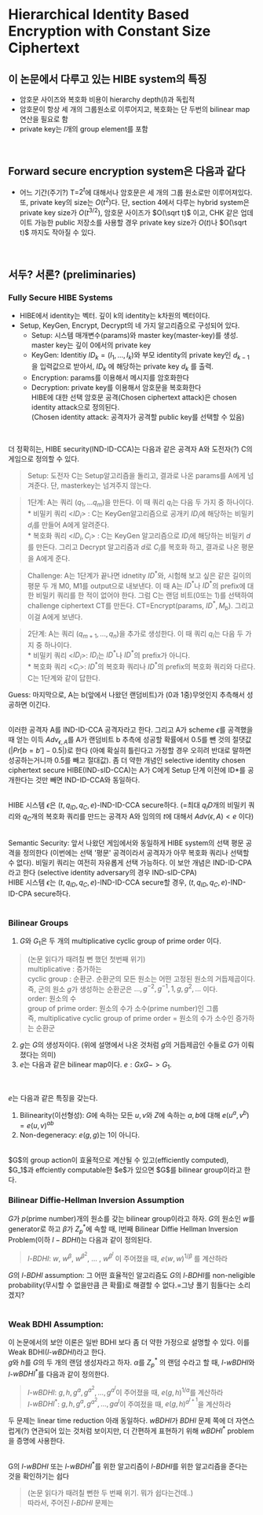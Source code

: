 # Hierarchical Identity Based Encryption with Constant Size Ciphertext  

## 이 논문에서 다루고 있는 HIBE system의 특징  
* 암호문 사이즈와 복호화 비용이 hierarchy depth($l$)과 독립적  
* 암호문이 항상 세 개의 그룹원소로 이루어지고, 복호화는 단 두번의 bilinear map 연산을 필요로 함  
* private key는 $l$개의 group element를 포함  
</br>

## Forward secure encryption system은 다음과 같다  
* 어느 기간(주기?) T=$2^t$에 대해서나 암호문은 세 개의 그룹 원소로만 이루어져있다. 또, private key의 size는 $O(t^2)$다. 단, section 4에서 다루는 hybrid system은 private key size가 $O(t^{3/2})$, 암호문 사이즈가 $O(\sqrt t)$ 이고, CHK 같은 업데이트 가능한 public 저장소를 사용할 경우 private key size가 $O(t)$나 $O(\sqrt t)$ 까지도 작아질 수 있다.  
</br>

## 서두? 서론? (preliminaries)  
### Fully Secure HIBE Systems  
* HIBE에서 identity는 벡터. 깊이 k의 identity는 k차원의 벡터이다.  
* Setup, KeyGen, Encrypt, Decrypt의 네 가지 알고리즘으로 구성되어 있다.  
    * Setup: 시스템 매개변수(params)와 master key(master-key)를 생성. master key는 깊이 0에서의 private key  
    * KeyGen: Identitiy $ID_k = (I_1,...,I_k)$와 부모 identity의 private key인 $d_{k-1}$을 입력값으로 받아서, $ID_k$ 에 해당하는 private key $d_k$ 를 출력.  
    * Encryption: params를 이용해서 메시지를 암호화한다  
    * Decryption: private key를 이용해서 암호문을 복호화한다  
HIBE에 대한 선택 암호문 공격(Chosen ciphertext attack)은 chosen identity attack으로 정의된다.  
(Chosen identity attack: 공격자가 공격할 public key를 선택할 수 있음)  
</br>

더 정확히는, HIBE security(IND-ID-CCA)는 다음과 같은 공격자 A와 도전자(?) C의 게임으로 정의할 수 있다.  

>Setup: 도전자 C는 Setup알고리즘을 돌리고, 결과로 나온 params를 A에게 넘겨준다. 단, masterkey는 넘겨주지 않는다.  

>1단계: A는 쿼리 $(q_1,...q_m)$을 만든다. 이 때 쿼리 $q_i$는 다음 두 가지 중 하나이다.  
    * 비밀키 쿼리 <$ID_i$> : C는 KeyGen알고리즘으로 공개키 $ID_i$에 해당하는 비밀키 $d_i$를 만들어 A에게 알려준다.  
    * 복호화 쿼리 <$ID_i, C_i$> : C는 KeyGen 알고리즘으로 $ID_i$에 해당하는 비밀키 $d$를 만든다. 그리고 Decrypt 알고리즘과 $d$로 $C_i$를 복호화 하고, 결과로 나온 평문을 A에게 준다.  

>Challenge: A는 1단계가 끝나면 idnetity $ID^*$와, 시험해 보고 싶은 같은 길이의 평문 두 개 M0, M1를 output으로 내보낸다. 이 때 A는 $ID^*$나 $ID^*$의 prefix에 대한 비밀키 쿼리를 한 적이 없어야 한다. 그럼 C는 랜덤 비트(0또는 1)를 선택하여 challenge ciphertext CT를 만든다. CT=Encrypt(params, $ID^*, M_b$). 그리고 이걸 A에게 보낸다.  

>2단계: A는 쿼리 $(q_{m+1},...,q_n)$을 추가로 생성한다. 이 때 쿼리 $q_i$는 다음 두 가지 중 하나이다.  
    * 비밀키 쿼리 <$ID_i$>: $ID_i$는 $ID^*$나 $ID^*$의 prefix가 아니다.  
    * 복호화 쿼리 <$C_i$>: $ID^*$의 복호화 쿼리나 $ID^*$의 prefix의 복호화 쿼리와 다르다.  
    C는 1단계와 같이 답한다.  

Guess: 마지막으로, A는 b(앞에서 나왔던 랜덤비트)가 (0과 1중)무엇인지 추측해서 성공하면 이긴다.  
</br>

이러한 공격자 A를 IND-ID-CCA 공격자라고 한다. 그리고 A가 scheme $\epsilon$를 공격했을 때 얻는 이득 $Adv_{\epsilon, A}$를 A가 랜덤비트 b 추측에 성공할 확률에서 0.5를 뺀 것의 절댓값 ($|Pr[b=b']-0.5|)$로 한다 (아예 확실히 틀린다고 가정할 경우 오히려 반대로 말하면 성공하는거니까 0.5를 빼고 절대값). 좀 더 약한 개념인 selective identity chosen ciphertext secure HIBE(IND-sID-CCA)는 A가 C에게 Setup 단계 이전에 ID*를 공개한다는 것만 빼면 IND-ID-CCA와 동일하다.  
</br>

HIBE 시스템 $\epsilon$은 $(t, q_{ID}, q_C, e)$-IND-ID-CCA secure하다. (=최대 $q_ID$개의 비밀키 쿼리와 $q_C$개의 복호화 쿼리를 만드는 공격자 A와 임의의 $t$에 대해서 $Adv(\epsilon, A)<e$ 이다)  
</br>

Semantic Security: 앞서 나왔던 게임에서와 동일하게 HIBE system의 선택 평문 공격을 정의한다 (이번에는 선택 '평문' 공격이라서 공격자가 아무 복호화 쿼리나 선택할 수 없다). 비밀키 쿼리는 여전히 자유롭게 선택 가능하다. 이 보안 개념은 IND-ID-CPA라고 한다 (selective identity adversary의 경우 IND-sID-CPA)  
HIBE 시스템 $\epsilon$는 $(t, q_{ID}, q_C, e)$-IND-ID-CCA secure할 경우, $(t, q_{ID}, q_C, e)$-IND-ID-CPA secure하다.  
</br>

### Bilinear Groups  
1. $G$와 $G_1$은 두 개의 multiplicative cyclic group of prime order 이다.  
>(논문 읽다가 때려칠 뻔 했던 첫번째 위기)  
multiplicative : 증가하는  
cyclic group : 순환군. 순환군의 모든 원소는 어떤 고정된 원소의 거듭제곱이다. 즉, 군의 원소 $g$가 생성하는 순환군은 ${...,g^{-2}, g^{-1}, 1, g, g^2,...}$ 이다.  
order: 원소의 수  
group of prime order: 원소의 수가 소수(prime number)인 그룹  
즉, multiplicative cyclic group of prime order  = 원소의 수가 소수인 증가하는 순환군  
2. $g$는 $G$의 생성자이다. (위에 설명에서 나온 것처럼 $g$의 거듭제곱인 수들로 $G$가 이뤄졌다는 의미)  
3. $e$는 다음과 같은 bilinear map이다. $e: GxG->G_1$.  
</br>

$e$는 다음과 같은 특징을 갖는다.  
1. Bilinearity(이선형성): $G$에 속하는 모든 $u,v$와 $Z$에 속하는 $a,b$에 대해 $e(u^a, v^b) = e(u,v)^{ab}$  
2. Non-degeneracy: $e(g,g)$는 1이 아니다.  
</br>
$G$의 group action이 효율적으로 계산될 수 있고(efficiently computed), $G_1$과 effciently computable한 $e$가 있으면 $G$를 bilinear group이라고 한다.  
</br>

### Bilinear Diffie-Hellman Inversion Assumption  
$G$가 $p$(prime number)개의 원소를 갖는 bilinear group이라고 하자. $G$의 원소인 $w$를 generator로 하고 $\beta$가 $Z_p^*$에 속할 때, l번째 Bilinear Diffie Hellman Inversion Problem(이하 $l-BDHI$)는 다음과 같이 정의된다.  
> $l$-$BDHI$: $w$, $w^{\beta}$, $w^{\beta^2}$, ... , $w^{\beta^l}$ 이 주어졌을 때, $e(w,w)^{1/{\beta}}$ 를 계산하라  

$G$의 $l$-$BDHI$ assumption: 그 어떤 효율적인 알고리즘도 $G$의 $l$-$BDHI$를 non-neligible probability(무시할 수 없을만큼 큰 확률)로 해결할 수 없다.=그냥 풀기 힘들다는 소리겠지?  
</br>

### Weak BDHI Assumption:  
이 논문에서의 보안 이론은 일반 BDHI 보다 좀 더 약한 가정으로 설명할 수 있다. 이를 Weak BDHI($l$-$wBDHI$)라고 한다.  
$g$와 $h$를 $G$의 두 개의 랜덤 생성자라고 하자. $\alpha$를 $Z_p^*$ 의 랜덤 수라고 할 때, $l$-$wBDHI$와 $l$-$wBDHI^*$를 다음과 같이 정의한다.  
> $l$-$wBDHI$: $g, h, g^a, g^{a^2},...,g^{a^l}$이 주어졌을 때, $e(g,h)^{1/a}$를 계산하라  
> $l$-$wBDHI^*$: $g, h, g^a, g^{a^2},...,g{a^l}$이 주여젔을 때, $e(g,h)^{a^{l+1}}$을 계산하라  

두 문제는 linear time reduction 아래 동일하다. $wBDHI$가 $BDHI$ 문제 쪽에 더 자연스럽게(?) 연관되어 있는 것처럼 보이지만, 더 간편하게 표현하기 위해 $wBDHI^*$ problem을 증명에 사용한다.  
</br>

G의 $l$-$wBDHI$ 또는 $l$-$wBDHI^*$를 위한 알고리즘이 $l$-$BDHI$를 위한 알고리즘을 준다는 것을 확인하기는 쉽다  
>(논문 읽다가 때려칠 뻔한 두 번째 위기. 뭐가 쉽다는건데..)  
따라서, 주어진 $l$-$BDHI$ 문제는 
